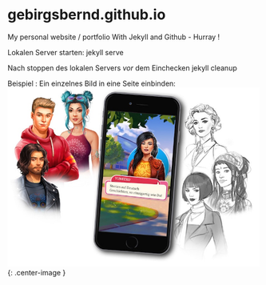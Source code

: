 # gebirgsbernd.github.io
My personal website / portfolio
With Jekyll and Github - Hurray !

Lokalen Server starten:
jekyll serve

Nach stoppen des lokalen Servers *vor* dem Einchecken 
jekyll cleanup 

Beispiel : Ein einzelnes Bild in eine Seite einbinden:
![Yuneeko](/assets/yuneeko/15.jpg){: .center-image }
